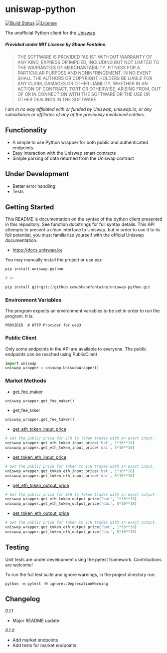 # uniswap-python

[![Build Status](https://travis-ci.org/shanefontaine/uniswap-python.svg?branch=master)](https://travis-ci.org/shanefontaine/uniswap-python)
[![License](http://img.shields.io/badge/license-MIT-blue.svg)](https://raw.githubusercontent.com/shanefontaine/uniswap-python/master/LICENSE)

The unofficial Python client for the [Uniswap](https://uniswap.io/).

##### Provided under MIT License by Shane Fontaine.
> THE SOFTWARE IS PROVIDED "AS IS", WITHOUT WARRANTY OF ANY KIND, EXPRESS OR
IMPLIED, INCLUDING BUT NOT LIMITED TO THE WARRANTIES OF MERCHANTABILITY, FITNESS
FOR A PARTICULAR PURPOSE AND NONINFRINGEMENT. IN NO EVENT SHALL THE AUTHORS OR
COPYRIGHT HOLDERS BE LIABLE FOR ANY CLAIM, DAMAGES OR OTHER LIABILITY, WHETHER
IN AN ACTION OF CONTRACT, TORT OR OTHERWISE, ARISING FROM, OUT OF OR IN
CONNECTION WITH THE SOFTWARE OR THE USE OR OTHER DEALINGS IN THE SOFTWARE.

_I am in no way affiliated with or funded by Uniswap, uniswap.io, or any subsidiaries or affiliates of any of the previously mentioned entities._

## Functionality
- A simple to use Python wrapper for both public and authenticated endpoints.
- Easy interaction with the Uniswap smart contracts
- Simple parsing of data returned from the Uniswap contract

## Under Development
- Better error handling
- Tests

## Getting Started
This README is documentation on the syntax of the python client presented in this repository. See function docstrings for full syntax details.
This API attempts to present a clean interface to Uniswap, but in order to use it to its full potential, you must familiarize yourself with the official Uniswap documentation.

- https://docs.uniswap.io/

You may manually install the project or use pip:

```python
pip install uniswap-python

# or

pip install git+git://github.com/shanefontaine/uniswap-python.git
```

### Environment Variables
The program expects an environment variables to be set in order to run the program. It is:

```
PROVIDER  # HTTP Provider for web3
```

### Public Client
Only some endpoints in the API are available to everyone. The public endpoints can be reached using PublicClient

```python
import uniswap
uniswap_wrapper = uniswap.UniswapWrapper()
```

### Market Methods
- get_fee_maker
```python
uniswap_wrapper.get_fee_maker()
```

- get_fee_taker
```python
uniswap_wrapper.get_fee_taker()
```

- [get_eth_token_input_price](https://github.com/Uniswap/contracts-vyper/blob/master/contracts/uniswap_exchange.vy#L416)
```python
# Get the public price for ETH to Token trades with an exact input.
uniswap_wrapper.get_eth_token_input_price('bat', 1*10**18)
uniswap_wrapper.get_eth_token_input_price('dai', 5*10**18)
```

- [get_token_eth_input_price](https://github.com/Uniswap/contracts-vyper/blob/master/contracts/uniswap_exchange.vy#L437)
```python
# Get the public price for token to ETH trades with an exact input.
uniswap_wrapper.get_token_eth_input_price('bat', 1*10**18)
uniswap_wrapper.get_token_eth_input_price('dai', 5*10**18)
```

- [get_eth_token_output_price](https://github.com/Uniswap/contracts-vyper/blob/master/contracts/uniswap_exchange.vy#L426)
```python
# Get the public price for ETH to Token trades with an exact output
uniswap_wrapper.get_eth_token_output_price('bat', 1*10**18)
uniswap_wrapper.get_eth_token_output_price('dai', 5*10**18)
```

- [get_token_eth_output_price](https://github.com/Uniswap/contracts-vyper/blob/master/contracts/uniswap_exchange.vy#L448)
```python
# Get the public price for token to ETH trades with an exact output.
uniswap_wrapper.get_token_eth_output_price('bat', 1*10**18)
uniswap_wrapper.get_token_eth_output_price('dai', 5*10**18)
```

## Testing
Unit tests are under development using the pytest framework. Contributions are welcome!

To run the full test suite and ignore warnings, in the project directory run:

```
python -m pytest -W ignore::DeprecationWarning
```

## Changelog
_0.1.1_
- Major README update

_0.1.0_
- Add market endpoints
- Add tests for market endpoints